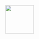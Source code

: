 <!--
**hakusonmin/hakusonmin** is a ✨ _special_ ✨ repository because its `README.md` (this file) appears on your GitHub profile.
Here are some ideas to get you started:

- 🔭 I’m currently working on ...
- 🌱 I’m currently learning ...
- 👯 I’m looking to collaborate on ...
- 🤔 I’m looking for help with ...
- 💬 Ask me about ...
- 📫 How to reach me: ...
- 😄 Pronouns: ...
- ⚡ Fun fact: ...
-->
<img height="90px" src="https://github-readme-stats.vercel.app/api?username=hakusonmin&hide_rank=true&include_all_commits=true&show_icons=true&count_private=true&hide=stars,prs,issues,contribs&theme=dark" />
